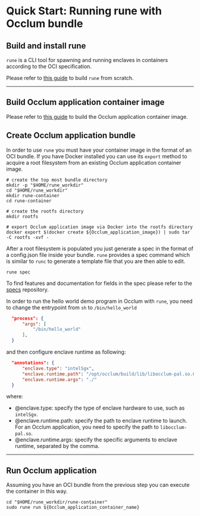 # Quick Start: Running rune with Occlum bundle

## Build and install rune
`rune` is a CLI tool for spawning and running enclaves in containers according to the OCI specification.

Please refer to [this guide](https://github.com/alibaba/inclavare-containers/blob/master/README.md#rune) to build `rune` from scratch.

---

## Build Occlum application container image
Please refer to [this guide](https://github.com/alibaba/inclavare-containers/blob/master/docs/running_rune_with_occlum.md) to build the Occlum application container image.

## Create Occlum application bundle
In order to use `rune` you must have your container image in the format of an OCI bundle. If you have Docker installed you can use its `export` method to acquire a root filesystem from an existing Occlum application container image.

```shell
# create the top most bundle directory
mkdir -p "$HOME/rune_workdir"
cd "$HOME/rune_workdir"
mkdir rune-container
cd rune-container

# create the rootfs directory
mkdir rootfs

# export Occlum application image via Docker into the rootfs directory
docker export $(docker create ${Occlum_application_image}) | sudo tar -C rootfs -xvf -
```

After a root filesystem is populated you just generate a spec in the format of a config.json file inside your bundle. `rune` provides a spec command which is similar to `runc` to generate a template file that you are then able to edit.

```shell
rune spec
```

To find features and documentation for fields in the spec please refer to the [specs](https://github.com/opencontainers/runtime-spec) repository.

In order to run the hello world demo program in Occlum with `rune`, you need to change the entrypoint from `sh` to `/bin/hello_world`
``` json
  "process": {
      "args": [
          "/bin/hello_world"
      ],
  }
```

and then configure enclave runtime as following:
``` json
  "annotations": {
      "enclave.type": "intelSgx",
      "enclave.runtime.path": "/opt/occlum/build/lib/libocclum-pal.so.0.15.1",
      "enclave.runtime.args": "./"
  }
```

where:
- @enclave.type: specify the type of enclave hardware to use, such as `intelSgx`.
- @enclave.runtime.path: specify the path to enclave runtime to launch. For an Occlum application, you need to specify the path to `libocclum-pal.so`.
- @enclave.runtime.args: specify the specific arguments to enclave runtime, separated by the comma.

---

## Run Occlum application
Assuming you have an OCI bundle from the previous step you can execute the container in this way.

```shell
cd "$HOME/rune_workdir/rune-container"
sudo rune run ${Occlum_application_container_name}
```
